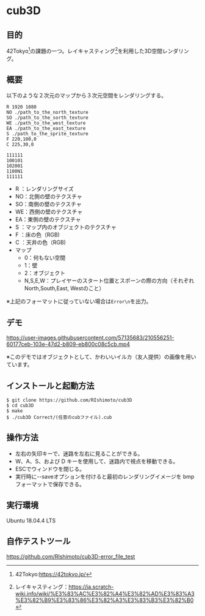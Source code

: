 # cub3D
## 目的
42Tokyo[^1]の課題の一つ。レイキャスティング[^2]を利用した3D空間レンダリング。

[^1]:42Tokyo:https://42tokyo.jp/
[^2]:レイキャスティング：https://ja.scratch-wiki.info/wiki/%E3%83%AC%E3%82%A4%E3%82%AD%E3%83%A3%E3%82%B9%E3%83%86%E3%82%A3%E3%83%B3%E3%82%B0

## 概要
以下のような２次元のマップから３次元空間をレンダリングする。

```simple_map.cub
R 1920 1080
NO ./path_to_the_north_texture
SO ./path_to_the_sorth_texture
WE ./path_to_the_west_texture
EA ./path_to_the_east_texture
S ./path_to_the_sprite_texture
F 220,100,0
C 225,30,0 

111111
100101
102001
1100N1
111111
```
- R ：レンダリングサイズ
- NO：北側の壁のテクスチャ
- SO：南側の壁のテクスチャ
- WE：西側の壁のテクスチャ
- EA：東側の壁のテクスチャ
- S ：マップ内のオブジェクトのテクスチャ
- F ：床の色（RGB)
- C ：天井の色（RGB)
- マップ
  - 0：何もない空間
  - 1：壁
  - 2：オブジェクト
  - N,S,E,W：プレイヤーのスタート位置とスポーンの際の方向（それぞれNorth,South,East, Westのこと）
  
※上記のフォーマットに従っていない場合は```Error\n```を出力。

## デモ
https://user-images.githubusercontent.com/57135683/210556251-60177ceb-103e-47d2-b809-eb800c08c5cb.mp4

※このデモではオブジェクトとして、かわいいイルカ（友人提供）の画像を用いています。

## インストールと起動方法
```
$ git clone https://github.com/RIshimoto/cub3D
$ cd cub3D
$ make
$ ./cub3D Correct/(任意のcubファイル).cub
```

## 操作方法
- 左右の矢印キーで、迷路を左右に見ることができる。
- W、A、S、および D キーを使用して、迷路内で視点を移動できる。
- ESCでウィンドウを閉じる。
- 実行時に--saveオプションを付けると最初のレンダリングイメージを bmp フォーマットで保存できる。

## 実行環境
Ubuntu 18.04.4 LTS

## 自作テストツール
https://github.com/RIshimoto/cub3D-error_file_test
